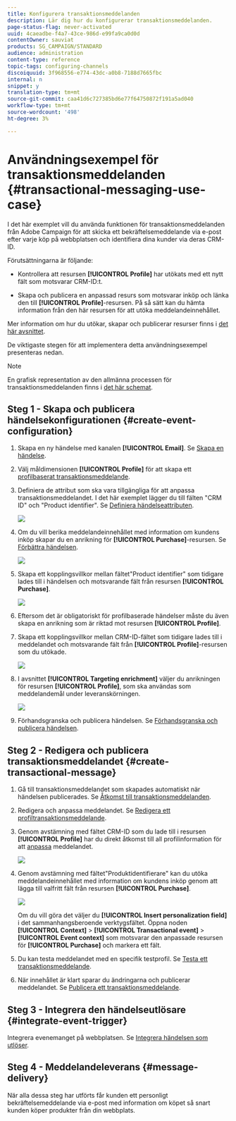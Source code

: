 ```yaml
---
title: Konfigurera transaktionsmeddelanden
description: Lär dig hur du konfigurerar transaktionsmeddelanden.
page-status-flag: never-activated
uuid: 4caeadbe-f4a7-43ce-986d-e99fa9ca0d0d
contentOwner: sauviat
products: SG_CAMPAIGN/STANDARD
audience: administration
content-type: reference
topic-tags: configuring-channels
discoiquuid: 3f968556-e774-43dc-a0b8-7188d7665fbc
internal: n
snippet: y
translation-type: tm+mt
source-git-commit: caa41d6c727385bd6e77f64750872f191a5ad040
workflow-type: tm+mt
source-wordcount: '498'
ht-degree: 3%

---
```



# Användningsexempel för transaktionsmeddelanden {#transactional-messaging-use-case}

I det här exemplet vill du använda funktionen för transaktionsmeddelanden från Adobe Campaign för att skicka ett bekräftelsemeddelande via e-post efter varje köp på webbplatsen och identifiera dina kunder via deras CRM-ID.

Förutsättningarna är följande:

* Kontrollera att resursen **[!UICONTROL Profile]** har utökats med ett nytt fält som motsvarar CRM-ID:t.

* Skapa och publicera en anpassad resurs som motsvarar inköp och länka den till **[!UICONTROL Profile]**-resursen. På så sätt kan du hämta information från den här resursen för att utöka meddelandeinnehållet.

Mer information om hur du utökar, skapar och publicerar resurser finns i [det här avsnittet](../../developing/using/key-steps-to-add-a-resource.md).

De viktigaste stegen för att implementera detta användningsexempel presenteras nedan.

>[!NOTE]
>
>En grafisk representation av den allmänna processen för transaktionsmeddelanden finns i [det här schemat](../../channels/using/getting-started-with-transactional-msg.md#key-steps).

## Steg 1 - Skapa och publicera händelsekonfigurationen {#create-event-configuration}

1. Skapa en ny händelse med kanalen **[!UICONTROL Email]**. Se [Skapa en händelse](../../channels/using/configuring-transactional-event.md#creating-an-event).

1. Välj måldimensionen **[!UICONTROL Profile]** för att skapa ett [profilbaserat transaktionsmeddelande](../../channels/using/configuring-transactional-event.md#profile-based-transactional-messages).

1. Definiera de attribut som ska vara tillgängliga för att anpassa transaktionsmeddelandet. I det här exemplet lägger du till fälten &quot;CRM ID&quot; och &quot;Product identifier&quot;. Se [Definiera händelseattributen](../../channels/using/configuring-transactional-event.md#defining-the-event-attributes).

   ![](assets/message-center_usecase1.png)

1. Om du vill berika meddelandeinnehållet med information om kundens inköp skapar du en anrikning för **[!UICONTROL Purchase]**-resursen. Se [Förbättra händelsen](../../channels/using/configuring-transactional-event.md#enriching-the-transactional-message-content).

   ![](assets/message-center_usecase2.png)

1. Skapa ett kopplingsvillkor mellan fältet&quot;Product identifier&quot; som tidigare lades till i händelsen och motsvarande fält från resursen **[!UICONTROL Purchase]**.

   ![](assets/message-center_usecase3.png)

1. Eftersom det är obligatoriskt för profilbaserade händelser måste du även skapa en anrikning som är riktad mot resursen **[!UICONTROL Profile]**.

1. Skapa ett kopplingsvillkor mellan CRM-ID-fältet som tidigare lades till i meddelandet och motsvarande fält från **[!UICONTROL Profile]**-resursen som du utökade. <!--What's the purpose to have created a CRM ID for this event and to have the CRM ID as a join condition? could it be any other field provided you created it in the event?-->

   ![](assets/message-center_usecase4.png)

1. I avsnittet **[!UICONTROL Targeting enrichment]** väljer du anrikningen för resursen **[!UICONTROL Profile]**, som ska användas som meddelandemål under leveranskörningen.

   ![](assets/message-center_usecase5.png)

1. Förhandsgranska och publicera händelsen. Se [Förhandsgranska och publicera händelsen](../../channels/using/publishing-transactional-event.md#previewing-and-publishing-the-event).

## Steg 2 - Redigera och publicera transaktionsmeddelandet {#create-transactional-message}

1. Gå till transaktionsmeddelandet som skapades automatiskt när händelsen publicerades. Se [Åtkomst till transaktionsmeddelanden](../../channels/using/editing-transactional-message.md#accessing-transactional-messages).

1. Redigera och anpassa meddelandet. Se [Redigera ett profiltransaktionsmeddelande](../../channels/using/editing-transactional-message.md#editing-profile-transactional-message).

1. Genom avstämning med fältet CRM-ID som du lade till i resursen **[!UICONTROL Profile]** har du direkt åtkomst till all profilinformation för att [anpassa](../../designing/using/personalization.md#inserting-a-personalization-field) meddelandet.

   ![](assets/message-center_usecase6.png)

1. Genom avstämning med fältet&quot;Produktidentifierare&quot; kan du utöka meddelandeinnehållet med information om kundens inköp genom att lägga till valfritt fält från resursen **[!UICONTROL Purchase]**.

   ![](assets/message-center_usecase7.png)

   Om du vill göra det väljer du **[!UICONTROL Insert personalization field]** i det sammanhangsberoende verktygsfältet. Öppna noden **[!UICONTROL Context]** > **[!UICONTROL Transactional event]** > **[!UICONTROL Event context]** som motsvarar den anpassade resursen för **[!UICONTROL Purchase]** och markera ett fält.

1. Du kan testa meddelandet med en specifik testprofil. Se [Testa ett transaktionsmeddelande](../../channels/using/testing-transactional-message.md#testing-a-transactional-message).

1. När innehållet är klart sparar du ändringarna och publicerar meddelandet. Se [Publicera ett transaktionsmeddelande](../../channels/using/publishing-transactional-message.md#publishing-a-transactional-message).

## Steg 3 - Integrera den händelseutlösare {#integrate-event-trigger}

Integrera evenemanget på webbplatsen. Se [Integrera händelsen som utlöser](../../channels/using/getting-started-with-transactional-msg.md#integrate-event-trigger).

## Steg 4 - Meddelandeleverans {#message-delivery}

När alla dessa steg har utförts får kunden ett personligt bekräftelsemeddelande via e-post med information om köpet så snart kunden köper produkter från din webbplats.
